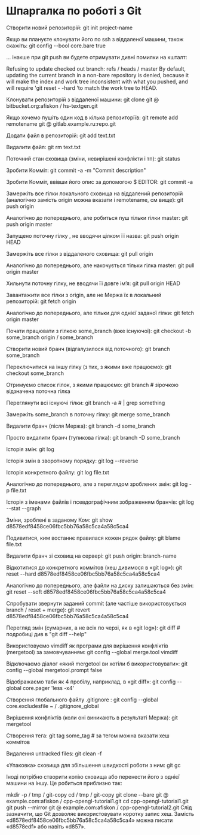 # Шпаргалка по роботі з Git

Створити новий репозиторій:
git init project-name

Якщо ви плануєте клонувати його по ssh з віддаленої машини, також скажіть:
git config --bool core.bare true

… інакше при git push ви будете отримувати дивні помилки на кшталт:

Refusing to update checked out branch: refs / heads / master 
By default, updating the current branch in a non-bare repository 
is denied, because it will make the index and work tree inconsistent 
with what you pushed, and will require 'git reset - -hard 'to match 
the work tree to HEAD.

Клонувати репозиторій з віддаленої машини:
git clone git @ bitbucket.org:afiskon / hs-textgen.git

Якщо хочемо пушіть один код в кілька репозиторіїв:
git remote add remotename git @ gitlab.example.ru:repo.git

Додати файл в репозиторій:
git add text.txt

Видалити файл:
git rm text.txt

Поточний стан сховища (зміни, невирішені конфлікти і тп):
git status

Зробити Комміт:
git commit -a -m "Commit description"

Зробити Комміт, ввівши його опис за допомогою $ EDITOR:
git commit -a

Замержіть все гілки локального сховища на віддалений репозиторій (аналогічно замість origin можна вказати і remotename, см вище):
git push origin

Аналогічно до попереднього, але робиться пуш тільки гілки master:
git push origin master

Запущено поточну гілку , не вводячи цілком її назва:
git push origin HEAD

Замержіть все гілки з віддаленого сховища:
git pull origin

Аналогічно до попереднього, але накочується тільки гілка master:
git pull origin master

Хильнути поточну гілку, не вводячи її довге ім’я:
git pull origin HEAD

Завантажити все гілки з origin, але не Мержа їх в локальний репозиторій:
git fetch origin

Аналогічно до попереднього, але тільки для однієї заданої гілки:
git fetch origin master

Почати працювати з гілкою some_branch (вже існуючої):
git checkout -b some_branch origin / some_branch

Створити новий бранч (відгалузилося від поточного):
git branch some_branch

Переключитися на іншу гілку (з тих, з якими вже працюємо):
git checkout some_branch

Отримуємо список гілок, з якими працюємо:
git branch # зірочкою відзначена поточна гілка

Переглянути всі існуючі гілки:
git branch -a # | grep something

Замержіть some_branch в поточну гілку:
git merge some_branch

Видалити бранч (після Мержа):
git branch -d some_branch

Просто видалити бранч (тупикова гілка):
git branch -D some_branch

Історія змін:
git log

Історія змін в зворотному порядку:
git log --reverse

Історія конкретного файлу:
git log file.txt

Аналогічно до попереднього, але з переглядом зроблених змін:
git log -p file.txt

Історія з іменами файлів і псевдографічним зображенням бранчів:
git log --stat --graph

Зміни, зроблені в заданому Ком:
git show d8578edf8458ce06fbc5bb76a58c5ca4a58c5ca4

Подивитися, ким востаннє правилася кожен рядок файлу:
git blame file.txt

Видалити бранч зі сховищ на сервері:
git push origin: branch-name

Відкотитися до конкретного коммітов (хеш дивимося в «git log»):
git reset --hard d8578edf8458ce06fbc5bb76a58c5ca4a58c5ca4

Аналогічно до попереднього, але файли на диску залишаються без змін:
git reset --soft d8578edf8458ce06fbc5bb76a58c5ca4a58c5ca4

Спробувати звернути заданий commit (але частіше використовується branch / reset + merge):
git revert d8578edf8458ce06fbc5bb76a58c5ca4a58c5ca4

Перегляд змін (сумарних, а не всіх по черзі, як в «git log»):
git diff # подробиці див в "git diff --help"

Використовуємо vimdiff як програми для вирішення конфліктів (mergetool) за замовчуванням:
git config --global merge.tool vimdiff

Відключаємо діалог «який mergetool ви хотіли б використовувати»:
git config --global mergetool.prompt false

Відображаємо таби як 4 пробілу, наприклад, в «git diff»:
git config --global core.pager 'less -x4'

Створення глобального файлу .gitignore :
git config --global core.excludesfile ~ / .gitignore_global

Вирішення конфліктів (коли оні виникають в результаті Мержа):
git mergetool

Створення тега:
git tag some_tag # за тегом можна вказати хеш коммітов

Видалення untracked files:
git clean -f

«Упаковка» сховища для збільшення швидкості роботи з ним:
git gc

Іноді потрібно створити копію сховища або перенести його з однієї машини на іншу. Це робиться приблизно так:

mkdir -p / tmp / git-copy
cd / tmp / git-copy 
git clone --bare git @ example.com:afiskon / cpp-opengl-tutorial1.git 
cd cpp-opengl-tutorial1.git 
git push --mirror git @ example.com:afiskon / cpp-opengl-tutorial2.git
Слід зазначити, що Git дозволяє використовувати коротку запис хеш. Замість «d8578edf8458ce06fbc5bb76a58c5ca4a58c5ca4» можна писати «d8578edf» або навіть «d857».